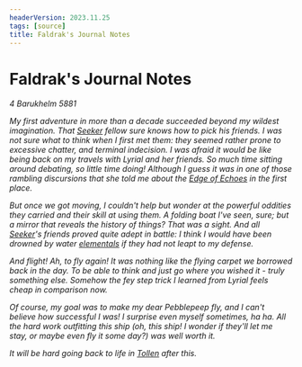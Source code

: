 ```yaml
---
headerVersion: 2023.11.25
tags: [source]
title: Faldrak's Journal Notes
---
```

# Faldrak's Journal Notes

*4 Barukhelm 5881*

*My first adventure in more than a decade succeeded beyond my wildest imagination. That [Seeker](<../../../people/pcs/dunmar-fellowship/seeker.md>) fellow sure knows how to pick his friends. I was not sure what to think when I first met them: they seemed rather prone to excessive chatter, and terminal indecision. I was afraid it would be like being back on my travels with Lyrial and her friends. So much time sitting around debating, so little time doing! Although I guess it was in one of those rambling discursions that she told me about the [Edge of Echoes](<../../../gazetteer/western-green-sea/cymea/edge-of-echoes.md>) in the first place.*

*But once we got moving, I couldn't help but wonder at the powerful oddities they carried and their skill at using them. A folding boat I've seen, sure; but a mirror that reveals the history of things? That was a sight. And all [Seeker](<../../../people/pcs/dunmar-fellowship/seeker.md>)'s friends proved quite adept in battle: I think I would have been drowned by water [elementals](<../../../species/children-of-the-divine/elementals.md>) if they had not leapt to my defense.*

*And flight! Ah, to fly again! It was nothing like the flying carpet we borrowed back in the day. To be able to think and just go where you wished it - truly something else. Somehow the fey step trick I learned from Lyrial feels cheap in comparison now.*

*Of course, my goal was to make my dear Pebblepeep fly, and I can't believe how successful I was! I surprise even myself sometimes, ha ha. All the hard work outfitting this ship (oh, this ship! I wonder if they'll let me stay, or maybe even fly it some day?) was well worth it.*

*It will be hard going back to life in [Tollen](<../../../gazetteer/western-green-sea/tollen/tollen.md>) after this.*